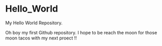 # Hello_World
My Hello World Repository.

Oh boy my first Github repository.  I hope to be reach the moon for those moon tacos with my next proect
!!
